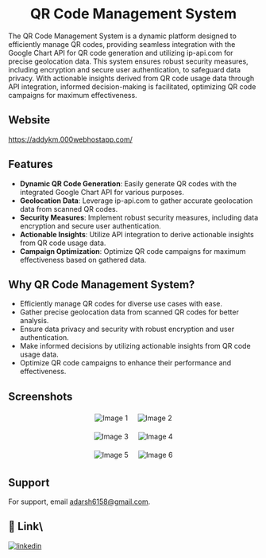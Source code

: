 <h1 align="center">QR Code Management System</h1>

The QR Code Management System is a dynamic platform designed to efficiently manage QR codes, providing seamless integration with the Google Chart API for QR code generation and utilizing ip-api.com for precise geolocation data. This system ensures robust security measures, including encryption and secure user authentication, to safeguard data privacy. With actionable insights derived from QR code usage data through API integration, informed decision-making is facilitated, optimizing QR code campaigns for maximum effectiveness.

## Website

https://addykm.000webhostapp.com/

## Features

- **Dynamic QR Code Generation**: Easily generate QR codes with the integrated Google Chart API for various purposes.
- **Geolocation Data**: Leverage ip-api.com to gather accurate geolocation data from scanned QR codes.
- **Security Measures**: Implement robust security measures, including data encryption and secure user authentication.
- **Actionable Insights**: Utilize API integration to derive actionable insights from QR code usage data.
- **Campaign Optimization**: Optimize QR code campaigns for maximum effectiveness based on gathered data.

## Why QR Code Management System?

- Efficiently manage QR codes for diverse use cases with ease.
- Gather precise geolocation data from scanned QR codes for better analysis.
- Ensure data privacy and security with robust encryption and user authentication.
- Make informed decisions by utilizing actionable insights from QR code usage data.
- Optimize QR code campaigns to enhance their performance and effectiveness.

<style>
  .image-row {
    display: flex;
    justify-content: center;
    align-items: center;
    gap: 10px;
    margin: 10px 0;
  }

  .image-container {
    max-width: 300px;
  }

  .image {
    max-width: 100%;
    height: auto;
    display: block;
    margin: 5px;
  }
</style>

## Screenshots

<div class="image-row">
  <div class="image-container">
    <img class="image" src="https://github.com/Adarsh6158/SecureQRX/assets/119891550/264217ff-032a-4f2e-b470-e40013b98e1d" alt="Image 1">
  </div>
  <div class="image-container">
    <img class="image" src="https://github.com/Adarsh6158/SecureQRX/assets/119891550/27991d1b-3f1c-46be-8abd-e1f3aefa7c52" alt="Image 2">
  </div>
</div>

<div class="image-row">
  <div class="image-container">
    <img class="image" src="https://github.com/Adarsh6158/SecureQRX/assets/119891550/780404cc-10d8-40d4-b19f-733ad1961e74" alt="Image 3">
  </div>
  <div class="image-container">
    <img class="image" src="https://github.com/Adarsh6158/SecureQRX/assets/119891550/e8357d26-8111-4d73-97be-e9859d2fe77f" alt="Image 4">
  </div>
</div>

<div class="image-row">
  <div class="image-container">
    <img class="image" src="https://github.com/Adarsh6158/SecureQRX/assets/119891550/9da91e26-58cf-45e5-8475-407329e524b8" alt="Image 5">
  </div>
  <div class="image-container">
    <img class="image" src="https://github.com/Adarsh6158/SecureQRX/assets/119891550/9af12261-c5b1-42d5-a043-e6b1b51f0ab1" alt="Image 6">
  </div>
</div>



## Support

For support, email adarsh6158@gmail.com.

## 🔗 Link\


[![linkedin](https://img.shields.io/badge/linkedin-0A66C2?style=for-the-badge&logo=linkedin&logoColor=white)](https://www.linkedin.com/in/adarsh-35a9931ba/)
